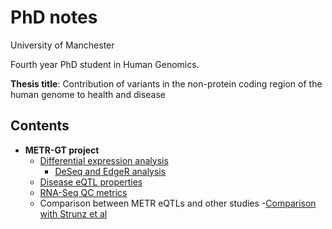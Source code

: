 # PhD notes

University of Manchester

Fourth year PhD student in Human Genomics.

**Thesis title**: Contribution of variants in the non-protein coding region of the human genome to health and disease

## Contents

- **METR-GT project**
    - [Differential expression analysis](differential_expression_analysis.md)
        - [DeSeq and EdgeR analysis](notes_on_deseq.md)
    - [Disease eQTL properties](disease_eqtl_properties.md)
    - [RNA-Seq QC metrics](additional_qc_stats.md)
    - Comparison between METR eQTLs and other studies
        -[Comparison with Strunz et al](strunz_comparison.md)
